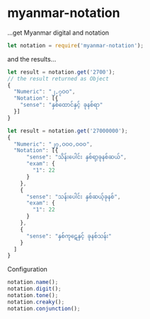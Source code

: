 # myanmar-notation
...get Myanmar digital and notation
```js
let notation = require('myanmar-notation');
```
and the results...
```js
let result = notation.get('2700');
// the result returned as Object
{
  "Numeric": "၂,၇ဝဝ",
  "Notation": [{
    "sense": "နှစ်ထောင်နှင့် ခုနစ်ရာ"
  }]
}

let result = notation.get('27000000');
{
  "Numeric": "၂၇,ဝဝဝ,ဝဝဝ",
  "Notation": [{
      "sense": "သိန်းပေါင်း နှစ်ရာ့ခုနစ်ဆယ်",
      "exam": {
        "1": 22
      }
    },
    {
      "sense": "သန်းပေါင်း နှစ်ဆယ့်ခုနစ်",
      "exam": {
        "1": 22
      }
    },
    {
      "sense": "နှစ်ကု​ဋေ​နှင့် ခုနစ်သန်း"
    }
  ]
}
```
Configuration
```js
notation.name();
notation.digit();
notation.tone();
notation.creaky();
notation.conjunction();
```
